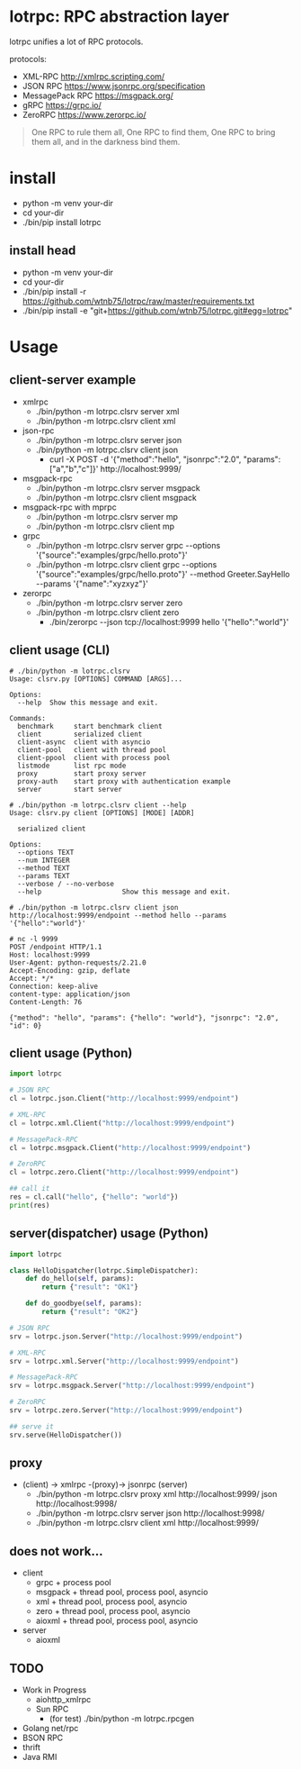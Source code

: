 # lotrpc: RPC abstraction layer

lotrpc unifies a lot of RPC protocols.

protocols:

- XML-RPC http://xmlrpc.scripting.com/
- JSON RPC https://www.jsonrpc.org/specification
- MessagePack RPC https://msgpack.org/
- gRPC https://grpc.io/
- ZeroRPC https://www.zerorpc.io/

> One RPC to rule them all, One RPC to find them, One RPC to bring them all, and in the darkness bind them.

# install

- python -m venv your-dir
- cd your-dir
- ./bin/pip install lotrpc

## install head

- python -m venv your-dir
- cd your-dir
- ./bin/pip install -r https://github.com/wtnb75/lotrpc/raw/master/requirements.txt
- ./bin/pip install -e "git+https://github.com/wtnb75/lotrpc.git#egg=lotrpc"

# Usage

## client-server example

- xmlrpc
  - ./bin/python -m lotrpc.clsrv server xml
  - ./bin/python -m lotrpc.clsrv client xml
- json-rpc
  - ./bin/python -m lotrpc.clsrv server json
  - ./bin/python -m lotrpc.clsrv client json
      - curl -X POST -d '{"method":"hello", "jsonrpc":"2.0", "params":["a","b","c"]}' http://localhost:9999/
- msgpack-rpc
  - ./bin/python -m lotrpc.clsrv server msgpack
  - ./bin/python -m lotrpc.clsrv client msgpack
- msgpack-rpc with mprpc
  - ./bin/python -m lotrpc.clsrv server mp
  - ./bin/python -m lotrpc.clsrv client mp
- grpc
  - ./bin/python -m lotrpc.clsrv server grpc --options '{"source":"examples/grpc/hello.proto"}'
  - ./bin/python -m lotrpc.clsrv client grpc --options '{"source":"examples/grpc/hello.proto"}' --method Greeter.SayHello --params '{"name":"xyzxyz"}'
- zerorpc
  - ./bin/python -m lotrpc.clsrv server zero
  - ./bin/python -m lotrpc.clsrv client zero
      - ./bin/zerorpc --json tcp://localhost:9999 hello '{"hello":"world"}'

## client usage (CLI)

```
# ./bin/python -m lotrpc.clsrv
Usage: clsrv.py [OPTIONS] COMMAND [ARGS]...

Options:
  --help  Show this message and exit.

Commands:
  benchmark     start benchmark client
  client        serialized client
  client-async  client with asyncio
  client-pool   client with thread pool
  client-ppool  client with process pool
  listmode      list rpc mode
  proxy         start proxy server
  proxy-auth    start proxy with authentication example
  server        start server

# ./bin/python -m lotrpc.clsrv client --help
Usage: clsrv.py client [OPTIONS] [MODE] [ADDR]

  serialized client

Options:
  --options TEXT
  --num INTEGER
  --method TEXT
  --params TEXT
  --verbose / --no-verbose
  --help                    Show this message and exit.

# ./bin/python -m lotrpc.clsrv client json http://localhost:9999/endpoint --method hello --params '{"hello":"world"}'

# nc -l 9999
POST /endpoint HTTP/1.1
Host: localhost:9999
User-Agent: python-requests/2.21.0
Accept-Encoding: gzip, deflate
Accept: */*
Connection: keep-alive
content-type: application/json
Content-Length: 76

{"method": "hello", "params": {"hello": "world"}, "jsonrpc": "2.0", "id": 0}
```

## client usage (Python)

```python
import lotrpc

# JSON RPC
cl = lotrpc.json.Client("http://localhost:9999/endpoint")

# XML-RPC
cl = lotrpc.xml.Client("http://localhost:9999/endpoint")

# MessagePack-RPC
cl = lotrpc.msgpack.Client("http://localhost:9999/endpoint")

# ZeroRPC
cl = lotrpc.zero.Client("http://localhost:9999/endpoint")

## call it
res = cl.call("hello", {"hello": "world"})
print(res)
```

## server(dispatcher) usage (Python)

```python
import lotrpc

class HelloDispatcher(lotrpc.SimpleDispatcher):
    def do_hello(self, params):
        return {"result": "OK1"}

    def do_goodbye(self, params):
        return {"result": "OK2"}

# JSON RPC
srv = lotrpc.json.Server("http://localhost:9999/endpoint")

# XML-RPC
srv = lotrpc.xml.Server("http://localhost:9999/endpoint")

# MessagePack-RPC
srv = lotrpc.msgpack.Server("http://localhost:9999/endpoint")

# ZeroRPC
srv = lotrpc.zero.Server("http://localhost:9999/endpoint")

## serve it
srv.serve(HelloDispatcher())
```

## proxy

- (client) -> xmlrpc -(proxy)-> jsonrpc (server)
  - ./bin/python -m lotrpc.clsrv proxy xml http://localhost:9999/ json http://localhost:9998/
  - ./bin/python -m lotrpc.clsrv server json http://localhost:9998/
  - ./bin/python -m lotrpc.clsrv client xml http://localhost:9999/

## does not work...

- client
    - grpc + process pool
    - msgpack + thread pool, process pool, asyncio
    - xml + thread pool, process pool, asyncio
    - zero + thread pool, process pool, asyncio
    - aioxml + thread pool, process pool, asyncio
- server
    - aioxml

## TODO

- Work in Progress
    - aiohttp_xmlrpc
    - Sun RPC
        - (for test) ./bin/python -m lotrpc.rpcgen
- Golang net/rpc
- BSON RPC
- thrift
- Java RMI
